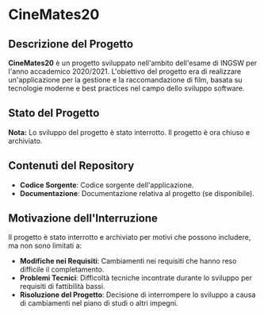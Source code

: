 # CineMates20

## Descrizione del Progetto

**CineMates20** è un progetto sviluppato nell'ambito dell'esame di INGSW per l'anno accademico 2020/2021. L'obiettivo del progetto era di realizzare un'applicazione per la gestione e la raccomandazione di film, basata su tecnologie moderne e best practices nel campo dello sviluppo software.

## Stato del Progetto

**Nota:** Lo sviluppo del progetto è stato interrotto. Il progetto è ora chiuso e archiviato.

## Contenuti del Repository

- **Codice Sorgente**: Codice sorgente dell'applicazione.
- **Documentazione**: Documentazione relativa al progetto (se disponibile).

## Motivazione dell'Interruzione

Il progetto è stato interrotto e archiviato per motivi che possono includere, ma non sono limitati a:

- **Modifiche nei Requisiti**: Cambiamenti nei requisiti che hanno reso difficile il completamento.
- **Problemi Tecnici**: Difficoltà tecniche incontrate durante lo sviluppo per requisiti di fattibilità bassi.
- **Risoluzione del Progetto**: Decisione di interrompere lo sviluppo a causa di cambiamenti nel piano di studi o altri impegni.

